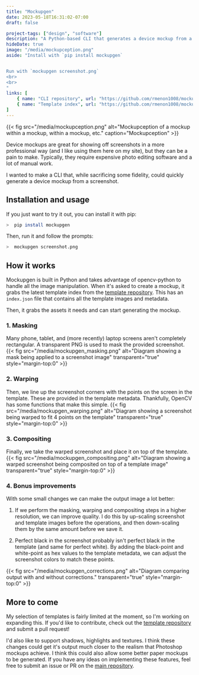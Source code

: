 ```yaml
---
title: "Mockupgen"
date: 2023-05-18T16:31:02-07:00
draft: false

project-tags: ["design", "software"]
description: "A Python-based CLI that generates a device mockup from a screenshot"
hideDate: true
image: "/media/mockupception.png"
aside: "Install with `pip install mockupgen`


Run with `mockupgen screenshot.png`
<br>
<br>
"
links: [
    { name: "CLI repository", url: "https://github.com/rmenon1008/mockupgen/", icon: "github" },
    { name: "Template index", url: "https://github.com/rmenon1008/mockupgen-templates/", icon: "github" },
]
---
```


{{< fig src="/media/mockupception.png" alt="Mockupception of a mockup within a mockup, within a mockup, etc." caption="Mockupception" >}}

Device mockups are great for showing off screenshots in a more professional way (and I like using them here on my site), but they can be a pain to make. Typically, they require expensive photo editing software and a lot of manual work.

I wanted to make a CLI that, while sacrificing some fidelity, could quickly generate a device mockup from a screenshot.

## Installation and usage

If you just want to try it out, you can install it with pip:

```bash
>  pip install mockupgen
```

Then, run it and follow the prompts:

```bash
>  mockupgen screenshot.png
```

## How it works

Mockupgen is built in Python and takes advantage of opencv-python to handle all the image manipulation. When it's asked to create a mockup, it grabs the latest template index from the [template repository](https://github.com/rmenon1008/mockupgen-templates/). This has an `index.json` file that contains all the template images and metadata.

Then, it grabs the assets it needs and can start generating the mockup.

### 1. Masking

Many phone, tablet, and (more recently) laptop screens aren't completely rectangular. A transparent PNG is used to mask the provided screenshot.
{{< fig src="/media/mockupgen_masking.png" alt="Diagram showing a mask being applied to a screenshot image" transparent="true" style="margin-top:0" >}}

### 2. Warping

Then, we line up the screenshot corners with the points on the screen in the template. These are provided in the template metadata. Thankfully, OpenCV has some functions that make this simple.
{{< fig src="/media/mockupgen_warping.png" alt="Diagram showing a screenshot being warped to fit 4 points on the template" transparent="true" style="margin-top:0" >}}


### 3. Compositing

Finally, we take the warped screenshot and place it on top of the template.
{{< fig src="/media/mockupgen_compositing.png" alt="Diagram showing a warped screenshot being composited on top of a template image" transparent="true" style="margin-top:0" >}}


### 4. Bonus improvements

With some small changes we can make the output image a lot better:

1. If we perform the masking, warping and compositing steps in a higher resolution, we can improve quality. I do this by up-scaling screenshot and template images before the operations, and then down-scaling them by the same amount before we save it.

2. Perfect black in the screenshot probably isn't perfect black in the template (and same for perfect white). By adding the black-point and white-point as hex values to the template metadata, we can adjust the screenshot colors to match these points.

{{< fig src="/media/mockupgen_corrections.png" alt="Diagram comparing output with and without corrections." transparent="true" style="margin-top:0" >}}

## More to come

My selection of templates is fairly limited at the moment, so I'm working on expanding this. If you'd like to contribute, check out the [template repository](https://github.com/rmenon1008/mockupgen-templates/) and submit a pull request!

I'd also like to support shadows, highlights and textures. I think these changes could get it's output much closer to the realism that Photoshop mockups achieve. I think this could also allow some better paper mockups to be generated. If you have any ideas on implementing these features, feel free to submit an issue or PR on the [main repository](https://github.com/rmenon1008/mockupgen/).